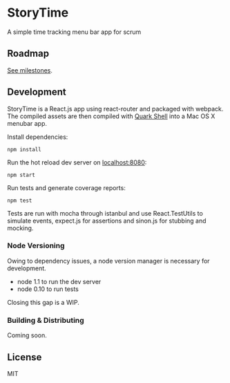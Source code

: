# StoryTime

A simple time tracking menu bar app for scrum

## Roadmap

[See milestones](https://github.com/sterlingwes/storytime/milestones).

## Development

StoryTime is a React.js app using react-router and packaged with webpack. The compiled assets are then compiled with [Quark Shell](https://github.com/HackPlan/quark-shell-mac) into a Mac OS X menubar app.

Install dependencies:

`npm install`

Run the hot reload dev server on [localhost:8080](http://localhost:8080):

`npm start`

Run tests and generate coverage reports:

`npm test`

Tests are run with mocha through istanbul and use React.TestUtils to simulate events, expect.js for assertions and sinon.js for stubbing and mocking.

### Node Versioning

Owing to dependency issues, a node version manager is necessary for development.

*  node 1.1 to run the dev server
*  node 0.10 to run tests

Closing this gap is a WIP.

### Building & Distributing

Coming soon.

## License

MIT